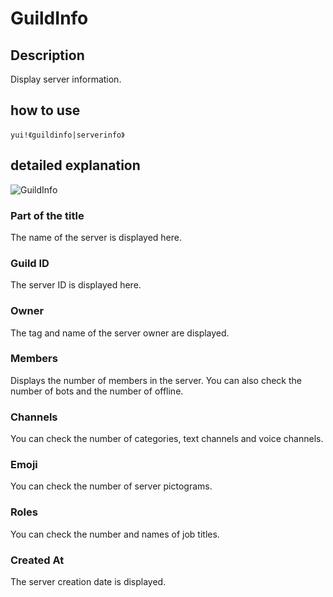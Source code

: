 # GuildInfo

## Description

Display server information.

## how to use

`yui!《guildinfo|serverinfo》`

## detailed explanation

![GuildInfo](https://i.imgur.com/QYQL6GZ.png)

### Part of the title

The name of the server is displayed here.

### Guild ID

The server ID is displayed here.

### Owner

The tag and name of the server owner are displayed.

### Members

Displays the number of members in the server. 
 You can also check the number of bots and the number of offline.

### Channels

You can check the number of categories, text channels and voice channels.

### Emoji

You can check the number of server pictograms.

### Roles

You can check the number and names of job titles.

### Created At

The server creation date is displayed.
